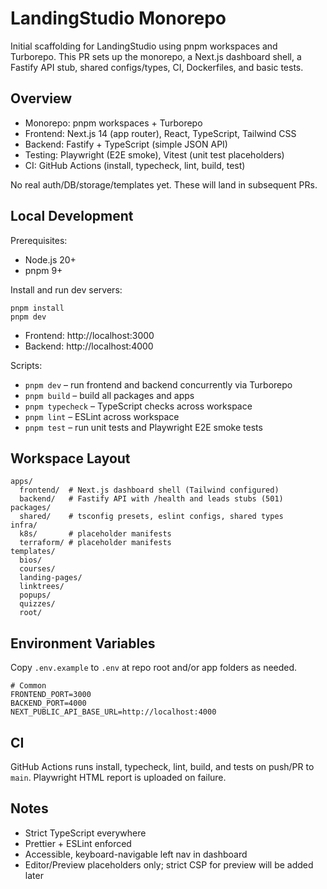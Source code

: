 # LandingStudio Monorepo

Initial scaffolding for LandingStudio using pnpm workspaces and Turborepo. This PR sets up the monorepo, a Next.js dashboard shell, a Fastify API stub, shared configs/types, CI, Dockerfiles, and basic tests.

## Overview
- Monorepo: pnpm workspaces + Turborepo
- Frontend: Next.js 14 (app router), React, TypeScript, Tailwind CSS
- Backend: Fastify + TypeScript (simple JSON API)
- Testing: Playwright (E2E smoke), Vitest (unit test placeholders)
- CI: GitHub Actions (install, typecheck, lint, build, test)

No real auth/DB/storage/templates yet. These will land in subsequent PRs.

## Local Development
Prerequisites:
- Node.js 20+
- pnpm 9+

Install and run dev servers:

```
pnpm install
pnpm dev
```

- Frontend: http://localhost:3000
- Backend: http://localhost:4000

Scripts:
- `pnpm dev` – run frontend and backend concurrently via Turborepo
- `pnpm build` – build all packages and apps
- `pnpm typecheck` – TypeScript checks across workspace
- `pnpm lint` – ESLint across workspace
- `pnpm test` – run unit tests and Playwright E2E smoke tests

## Workspace Layout
```
apps/
  frontend/  # Next.js dashboard shell (Tailwind configured)
  backend/   # Fastify API with /health and leads stubs (501)
packages/
  shared/    # tsconfig presets, eslint configs, shared types
infra/
  k8s/       # placeholder manifests
  terraform/ # placeholder manifests
templates/
  bios/
  courses/
  landing-pages/
  linktrees/
  popups/
  quizzes/
  root/
```

## Environment Variables
Copy `.env.example` to `.env` at repo root and/or app folders as needed.

```
# Common
FRONTEND_PORT=3000
BACKEND_PORT=4000
NEXT_PUBLIC_API_BASE_URL=http://localhost:4000
```

## CI
GitHub Actions runs install, typecheck, lint, build, and tests on push/PR to `main`. Playwright HTML report is uploaded on failure.

## Notes
- Strict TypeScript everywhere
- Prettier + ESLint enforced
- Accessible, keyboard-navigable left nav in dashboard
- Editor/Preview placeholders only; strict CSP for preview will be added later
